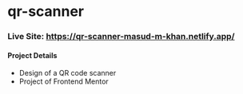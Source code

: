 # qr-scanner
### Live Site: https://qr-scanner-masud-m-khan.netlify.app/
#### Project Details

* Design of a QR code scanner
* Project of Frontend Mentor
